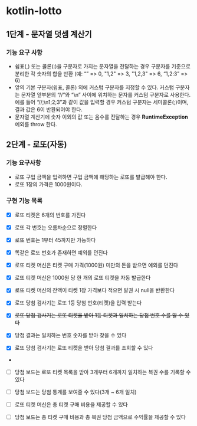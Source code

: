 # kotlin-lotto

## 1단계 - 문자열 덧셈 계산기

### 기능 요구 사항

- 쉼표(,) 또는 콜론(:)을 구분자로 가지는 문자열을 전달하는 경우 구분자를 기준으로 분리한 각 숫자의 합을 반환 (예: “” => 0, "1,2" => 3, "1,2,3" => 6, “1,2:3” => 6)
- 앞의 기본 구분자(쉼표, 콜론) 외에 커스텀 구분자를 지정할 수 있다. 커스텀 구분자는 문자열 앞부분의 “//”와 “\n” 사이에 위치하는 문자를 커스텀 구분자로 사용한다. 예를 들어 “//;\n1;2;3”과 같이 값을 입력할 경우 커스텀 구분자는 세미콜론(;)이며, 결과 값은 6이 반환되어야 한다.
- 문자열 계산기에 숫자 이외의 값 또는 음수를 전달하는 경우 **RuntimeException** 예외를 throw 한다.


## 2단계 - 로또(자동)

### 기능 요구사항

- 로또 구입 금액을 입력하면 구입 금액에 해당하는 로또를 발급해야 한다.
- 로또 1장의 가격은 1000원이다.

### 구현 기능 목록

- [x] 로또 티켓은 6개의 번호를 가진다
- [x] 로또 각 번호는 오름차순으로 정렬한다
- [x] 로또 번호는 1부터 45까지만 가능하다
- [x] 똑같은 로또 번호가 존재하면 예외를 던진다
- [x] 로또 티켓 머신은 티켓 구매 가격(1000원) 미만의 돈을 받으면 예외를 던진다
- [x] 로또 티켓 머신은 1000원 당 한 개의 로또 티켓을 자동 발급한다
- [x] 로또 티켓 머신의 잔액이 티켓 1장 가격보다 적으면 발권 시 null을 반환한다

- [x] 로또 당첨 검사기는 로또 1등 당첨 번호(티켓)을 입력 받는다
- [x] ~~로또 당첨 검사기는 로또 티켓을 받아 1등 티켓과 일치하는 당첨 번호 수를 알 수 있다~~
- [x] 당첨 결과는 일치하는 번호 숫자를 받아 찾을 수 있다
- [x] 로또 당첨 검사기는 로또 티켓을 받아 당첨 결과를 조회할 수 있다
- 
- [ ] 당첨 보드는 로또 티켓 목록을 받아 3개부터 6개까지 일치하는 복권 수를 기록할 수 있다
- [ ] 당첨 보드는 당첨 통계를 보여줄 수 있다(3개 ~ 6개 일치)
- [ ] 로또 티켓 머신은 총 티켓 구매 비용을 제공할 수 있다
- [ ] 당첨 보드는 총 티켓 구매 비용과 총 복권 당첨 금액으로 수익률을 제공할 수 있다
 
